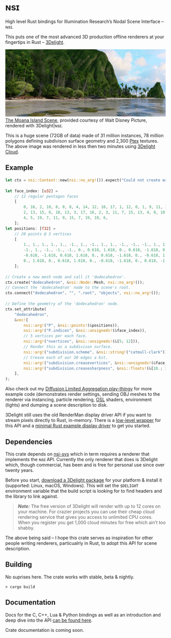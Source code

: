# ɴsɪ

High level Rust bindings for Illumination Research’s Nodal Scene Interface – ɴsɪ.

This puts one of the most advanced 3D production offline renderers at your fingertips in Rust – [3Delight](https://www.3delight.com/).

![Moana Island, rendered with 3Delight|ɴsɪ](moana_island.jpg)
[The Moana Island Scene](https://www.technology.disneyanimation.com/islandscene), provided courtesy of Walt Disney Picture, rendered with 3Delight|ɴsɪ.

This is a huge scene (72GB of data) made of 31 million instances, 78 million polygons defining subdivison surface geometry and 2,300 [Ptex](http://ptex.us/) textures. The above image was rendered in less then two minutes using [3Delight Cloud](https://documentation.3delightcloud.com/display/3DLC/Cloud+Rendering+Speed).

## Example

```Rust
let ctx = nsi::Context::new(nsi::no_arg!()).expect("Could not create ɴsɪ context.");

let face_index: [u32] =
    // 12 regular pentagon faces
    [
        0, 16, 2, 10, 8, 0, 8, 4, 14, 12, 16, 17, 1, 12, 0, 1, 9, 11, 3, 17, 1, 12, 14, 5, 9,
        2, 13, 15, 6, 10, 13, 3, 17, 16, 2, 3, 11, 7, 15, 13, 4, 8, 10, 6, 18, 14, 5, 19, 18,
        4, 5, 19, 7, 11, 9, 15, 7, 19, 18, 6,
    ];
let positions: [f32] =
    // 20 points @ 3 vertices
    [
        1., 1., 1., 1., 1., -1., 1., -1., 1., 1., -1., -1., -1., 1., 1., -1., 1., -1., -1.,
        -1., 1., -1., -1., -1., 0., 0.618, 1.618, 0., 0.618, -1.618, 0., -0.618, 1.618, 0.,
        -0.618, -1.618, 0.618, 1.618, 0., 0.618, -1.618, 0., -0.618, 1.618, 0., -0.618, -1.618,
        0., 1.618, 0., 0.618, 1.618, 0., -0.618, -1.618, 0., 0.618, -1.618, 0., -0.618,
    ];

// Create a new mesh node and call it 'dodecahedron'.
ctx.create("dodecahedron", &nsi::Node::Mesh, nsi::no_arg!());
// Connect the 'dodecahedron' node to the scene's root.
ctx.connect("dodecahedron", "", ".root", "objects", nsi::no_arg!());

// Define the geometry of the 'dodecahedron' node.
ctx.set_attribute(
    "dodecahedron",
    &vec![
        nsi::arg!("P", &nsi::points!(&positions)),
        nsi::arg!("P.indices", &nsi::unsigneds!(&face_index)),
        // 5 vertices per each face.
        nsi::arg!("nvertices", &nsi::unsigneds!(&[5; 12])),
        // Render this as a subdivison surface.
        nsi::arg!("subdivision.scheme", &nsi::string!("catmull-clark")),
        // Crease each of our 30 edges a bit.
        nsi::arg!("subdivision.creasevertices", &nsi::unsigneds!(&face_index)),
        nsi::arg!("subdivision.creasesharpness", &nsi::floats!(&[10.; 30])),
    ],
);
```

Also check out my [Diffusion Limited Aggregation play-thingy](https://github.com/virtualritz/rust-diffusion-limited-aggregation) for more example code (demonstrates render settings, sending OBJ meshes to the renderer via instancing, particle rendering, [OSL](https://github.com/imageworks/OpenShadingLanguage) shaders, environment (lights) and dumping a scene description to disk.

3Delight still uses the old RenderMan display driver API if you want to stream pixels directly to Rust, in-memory.
There is a [low-level wrapper](https://github.com/virtualritz/ndspy-sys) for this API and a [minimal Rust example display driver](https://github.com/virtualritz/r-display) to get you started.


## Dependencies

This crate depends on [nsi-sys](https://github.com/virtualritz/nsi-sys) which in term requires a renderer that implements the ɴsɪ API.
Currently the only renderer that does is 3Delight which, though commercial, has been and is free for personal use since over twenty years.

Before you start, [download a 3Delight package](https://www.3delight.com/download) for your platform & install it (supported: Linux, macOS, Windows).
This will set the `$DELIGHT` environment variable that the build script is looking for to find headers and the library to link against.

> **_Note:_** The free version of 3Delight will render with up to 12 cores on your machine. For crazier projects you can use their cheap cloud rendering service that gives you access to unlimited CPU cores. When you register you get 1,000 cloud minutes for free which ain’t too shabby.

The above being said – I hope this crate serves as inspiration for other people writing renderers, particualrly in Rust, to adopt this API for scene description.

## Building

No suprises here. The crate works with stable, beta & nightly.

```
> cargo build
```

## Documentation

Docs for the C, C++, Lua & Python bindings as well as an introduction and deep dive into the API [can be found here](https://nsi.readthedocs.io).

Crate documentation is coming soon.
